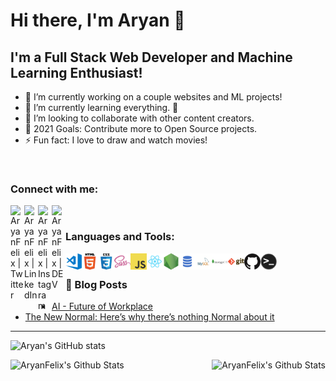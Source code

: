 # Hi there, I'm Aryan 👋

## I'm a Full Stack Web Developer and Machine Learning Enthusiast!
- 🔭 I’m currently working on a couple websites and ML projects!
- 🌱 I’m currently learning everything. 🤣
- 👯 I’m looking to collaborate with other content creators.
- 🥅 2021 Goals: Contribute more to Open Source projects.
- ⚡ Fun fact: I love to draw and watch movies!
<br>

### Connect with me:

[<img align="left" alt="AryanFelix | Twitter" width="22px" src="https://cdn.jsdelivr.net/npm/simple-icons@v3/icons/twitter.svg" />][twitter] 
[<img align="left" alt="AryanFelix | LinkedIn" width="22px" src="https://cdn.jsdelivr.net/npm/simple-icons@v3/icons/linkedin.svg" />][linkedin] 
[<img align="left" alt="AryanFelix | Instagram" width="22px" src="https://cdn.jsdelivr.net/npm/simple-icons@v3/icons/instagram.svg" />][instagram] 
[<img align="left" alt="AryanFelix | DEV" width="22px" src="https://d2fltix0v2e0sb.cloudfront.net/dev-badge.svg" />][DEV] 
<br>

### Languages and Tools:

[<img align="left" alt="Visual Studio Code" width="26px" src="https://raw.githubusercontent.com/github/explore/80688e429a7d4ef2fca1e82350fe8e3517d3494d/topics/visual-studio-code/visual-studio-code.png" />][github]
[<img align="left" alt="HTML5" width="26px" src="https://raw.githubusercontent.com/github/explore/80688e429a7d4ef2fca1e82350fe8e3517d3494d/topics/html/html.png" />][github]
[<img align="left" alt="CSS3" width="26px" src="https://raw.githubusercontent.com/github/explore/80688e429a7d4ef2fca1e82350fe8e3517d3494d/topics/css/css.png" />][github]
[<img align="left" alt="Sass" width="26px" src="https://raw.githubusercontent.com/github/explore/80688e429a7d4ef2fca1e82350fe8e3517d3494d/topics/sass/sass.png" />][github]
[<img align="left" alt="JavaScript" width="26px" src="https://raw.githubusercontent.com/github/explore/80688e429a7d4ef2fca1e82350fe8e3517d3494d/topics/javascript/javascript.png" />][github]
[<img align="left" alt="React" width="26px" src="https://raw.githubusercontent.com/github/explore/80688e429a7d4ef2fca1e82350fe8e3517d3494d/topics/react/react.png" />][github]
[<img align="left" alt="Node.js" width="26px" src="https://raw.githubusercontent.com/github/explore/80688e429a7d4ef2fca1e82350fe8e3517d3494d/topics/nodejs/nodejs.png" />][github]
[<img align="left" alt="SQL" width="26px" src="https://raw.githubusercontent.com/github/explore/80688e429a7d4ef2fca1e82350fe8e3517d3494d/topics/sql/sql.png" />][github]
[<img align="left" alt="MySQL" width="26px" src="https://raw.githubusercontent.com/github/explore/80688e429a7d4ef2fca1e82350fe8e3517d3494d/topics/mysql/mysql.png" />][github]
[<img align="left" alt="MongoDB" width="26px" src="https://raw.githubusercontent.com/github/explore/80688e429a7d4ef2fca1e82350fe8e3517d3494d/topics/mongodb/mongodb.png" />][github]
[<img align="left" alt="Git" width="26px" src="https://raw.githubusercontent.com/github/explore/80688e429a7d4ef2fca1e82350fe8e3517d3494d/topics/git/git.png" />][github]
[<img align="left" alt="GitHub" width="26px" src="https://raw.githubusercontent.com/github/explore/78df643247d429f6cc873026c0622819ad797942/topics/github/github.png" />][github]
[<img align="left" alt="Terminal" width="26px" src="https://raw.githubusercontent.com/github/explore/80688e429a7d4ef2fca1e82350fe8e3517d3494d/topics/terminal/terminal.png" />][github]
<br>

### 📕 Blog Posts

<!-- BLOG-POST-LIST:START -->
- [AI - Future of Workplace](https://www.peoplehum.com/blog/artificial-intelligence-future-of-workplace-aryan-felix/)
- [The New Normal: Here’s why there’s nothing Normal about it](https://www.peoplehum.com/blog/the-new-normal-heres-why-theres-nothing-normal-about-it/)
<!-- BLOG-POST-LIST:END -->

---

![Aryan's GitHub stats](https://github-readme-stats.vercel.app/api?username=AryanFelix&show_icons=true&theme=dracula)

<img align="right" alt="AryanFelix's Github Stats" src="https://github-readme-stats.vercel.app/api/top-langs/?username=AryanFelix" />

<img align="left" alt="AryanFelix's Github Stats" src="https://analyticsindiamag.com/wp-content/uploads/2019/04/giphy-7.gif" />

<!-- [![Top Langs](https://github-readme-stats.vercel.app/api/top-langs/?username=AryanFelix)](https://github.com/AryanFelix) -->



[twitter]: https://twitter.com/aryanfelix60
[instagram]: https://www.instagram.com/aryanfelix/
[linkedin]: https://www.linkedin.com/in/aryan-felix-815a42193/
[github]: https://github.com/AryanFelix
[DEV]: https://dev.to/aryanfelix

